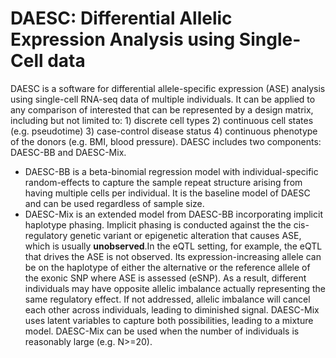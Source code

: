 # DAESC: Differential Allelic Expression Analysis using Single-Cell data

DAESC is a software for differential allele-specific expression (ASE) analysis using single-cell RNA-seq data of multiple individuals. It can be applied to any comparison of interested that can be represented by a design matrix, including but not limited to: 1) discrete cell types 2) continuous cell states (e.g. pseudotime) 3) case-control disease status 4) continuous phenotype of the donors (e.g. BMI, blood pressure). DAESC includes two components: DAESC-BB and DAESC-Mix.

* DAESC-BB is a beta-binomial regression model with individual-specific random-effects to capture the sample repeat structure arising from having multiple cells per individual. It is the baseline model of DAESC and can be used regardless of sample size.
* DAESC-Mix is an extended model from DAESC-BB incorporating implicit haplotype phasing. Implicit phasing is conducted against the the cis-regulatory genetic variant or epigenetic alteration that causes ASE, which is usually **unobserved**.In the eQTL setting, for example, the eQTL that drives the ASE is not observed. Its expression-increasing allele can be on the haplotype of either the alternative or the reference allele of the exonic SNP where ASE is assessed (eSNP). As a result, different individuals may have opposite allelic imbalance actually representing the same regulatory effect. If not addressed, allelic imbalance will cancel each other across individuals, leading to diminished signal. DAESC-Mix uses latent variables to capture both possibilities, leading to a mixture model. DAESC-Mix can be used when the number of individuals is reasonably large (e.g. N>=20). 
